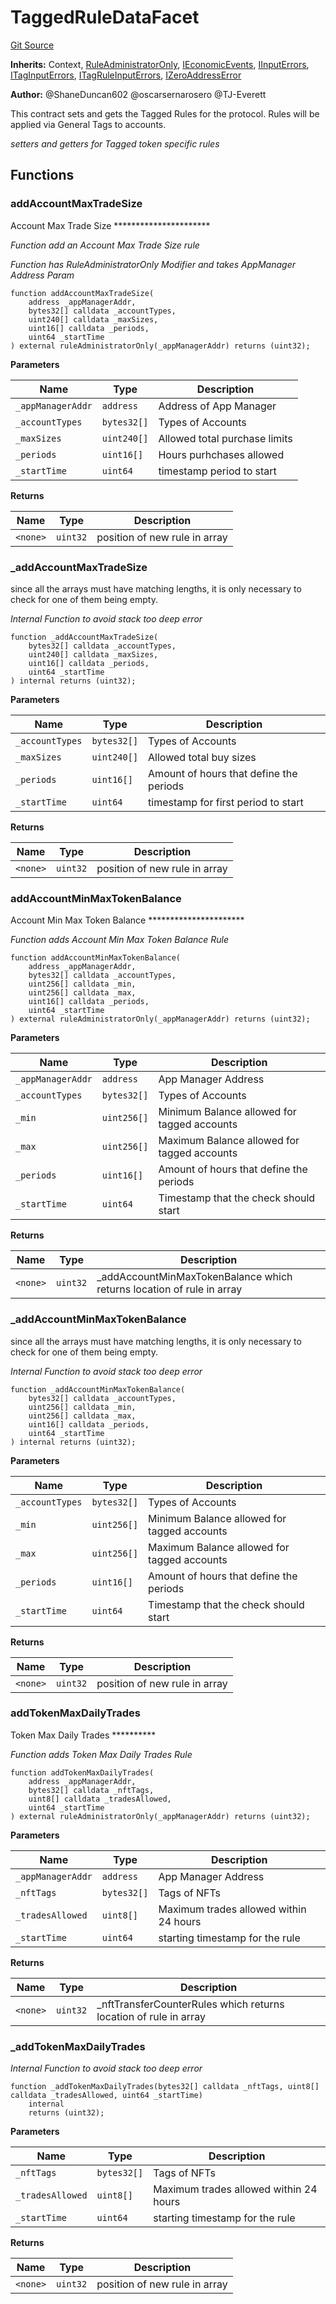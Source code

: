 # TaggedRuleDataFacet
[Git Source](https://github.com/thrackle-io/tron/blob/effe36d0b962730eb7c7e200cfcfde3ca3773db8/src/protocol/economic/ruleProcessor/TaggedRuleDataFacet.sol)

**Inherits:**
Context, [RuleAdministratorOnly](/src/protocol/economic/RuleAdministratorOnly.sol/contract.RuleAdministratorOnly.md), [IEconomicEvents](/src/common/IEvents.sol/interface.IEconomicEvents.md), [IInputErrors](/src/common/IErrors.sol/interface.IInputErrors.md), [ITagInputErrors](/src/common/IErrors.sol/interface.ITagInputErrors.md), [ITagRuleInputErrors](/src/common/IErrors.sol/interface.ITagRuleInputErrors.md), [IZeroAddressError](/src/common/IErrors.sol/interface.IZeroAddressError.md)

**Author:**
@ShaneDuncan602 @oscarsernarosero @TJ-Everett

This contract sets and gets the Tagged Rules for the protocol. Rules will be applied via General Tags to accounts.

*setters and getters for Tagged token specific rules*


## Functions
### addAccountMaxTradeSize

Account Max Trade Size **********************

*Function add an Account Max Trade Size rule*

*Function has RuleAdministratorOnly Modifier and takes AppManager Address Param*


```solidity
function addAccountMaxTradeSize(
    address _appManagerAddr,
    bytes32[] calldata _accountTypes,
    uint240[] calldata _maxSizes,
    uint16[] calldata _periods,
    uint64 _startTime
) external ruleAdministratorOnly(_appManagerAddr) returns (uint32);
```
**Parameters**

|Name|Type|Description|
|----|----|-----------|
|`_appManagerAddr`|`address`|Address of App Manager|
|`_accountTypes`|`bytes32[]`|Types of Accounts|
|`_maxSizes`|`uint240[]`|Allowed total purchase limits|
|`_periods`|`uint16[]`|Hours purhchases allowed|
|`_startTime`|`uint64`|timestamp period to start|

**Returns**

|Name|Type|Description|
|----|----|-----------|
|`<none>`|`uint32`|position of new rule in array|


### _addAccountMaxTradeSize

since all the arrays must have matching lengths, it is only necessary to check for one of them being empty.

*Internal Function to avoid stack too deep error*


```solidity
function _addAccountMaxTradeSize(
    bytes32[] calldata _accountTypes,
    uint240[] calldata _maxSizes,
    uint16[] calldata _periods,
    uint64 _startTime
) internal returns (uint32);
```
**Parameters**

|Name|Type|Description|
|----|----|-----------|
|`_accountTypes`|`bytes32[]`|Types of Accounts|
|`_maxSizes`|`uint240[]`|Allowed total buy sizes|
|`_periods`|`uint16[]`|Amount of hours that define the periods|
|`_startTime`|`uint64`|timestamp for first period to start|

**Returns**

|Name|Type|Description|
|----|----|-----------|
|`<none>`|`uint32`|position of new rule in array|


### addAccountMinMaxTokenBalance

Account Min Max Token Balance **********************

*Function adds Account Min Max Token Balance Rule*


```solidity
function addAccountMinMaxTokenBalance(
    address _appManagerAddr,
    bytes32[] calldata _accountTypes,
    uint256[] calldata _min,
    uint256[] calldata _max,
    uint16[] calldata _periods,
    uint64 _startTime
) external ruleAdministratorOnly(_appManagerAddr) returns (uint32);
```
**Parameters**

|Name|Type|Description|
|----|----|-----------|
|`_appManagerAddr`|`address`|App Manager Address|
|`_accountTypes`|`bytes32[]`|Types of Accounts|
|`_min`|`uint256[]`|Minimum Balance allowed for tagged accounts|
|`_max`|`uint256[]`|Maximum Balance allowed for tagged accounts|
|`_periods`|`uint16[]`|Amount of hours that define the periods|
|`_startTime`|`uint64`|Timestamp that the check should start|

**Returns**

|Name|Type|Description|
|----|----|-----------|
|`<none>`|`uint32`|_addAccountMinMaxTokenBalance which returns location of rule in array|


### _addAccountMinMaxTokenBalance

since all the arrays must have matching lengths, it is only necessary to check for one of them being empty.

*Internal Function to avoid stack too deep error*


```solidity
function _addAccountMinMaxTokenBalance(
    bytes32[] calldata _accountTypes,
    uint256[] calldata _min,
    uint256[] calldata _max,
    uint16[] calldata _periods,
    uint64 _startTime
) internal returns (uint32);
```
**Parameters**

|Name|Type|Description|
|----|----|-----------|
|`_accountTypes`|`bytes32[]`|Types of Accounts|
|`_min`|`uint256[]`|Minimum Balance allowed for tagged accounts|
|`_max`|`uint256[]`|Maximum Balance allowed for tagged accounts|
|`_periods`|`uint16[]`|Amount of hours that define the periods|
|`_startTime`|`uint64`|Timestamp that the check should start|

**Returns**

|Name|Type|Description|
|----|----|-----------|
|`<none>`|`uint32`|position of new rule in array|


### addTokenMaxDailyTrades

Token Max Daily Trades **********

*Function adds Token Max Daily Trades Rule*


```solidity
function addTokenMaxDailyTrades(
    address _appManagerAddr,
    bytes32[] calldata _nftTags,
    uint8[] calldata _tradesAllowed,
    uint64 _startTime
) external ruleAdministratorOnly(_appManagerAddr) returns (uint32);
```
**Parameters**

|Name|Type|Description|
|----|----|-----------|
|`_appManagerAddr`|`address`|App Manager Address|
|`_nftTags`|`bytes32[]`|Tags of NFTs|
|`_tradesAllowed`|`uint8[]`|Maximum trades allowed within 24 hours|
|`_startTime`|`uint64`|starting timestamp for the rule|

**Returns**

|Name|Type|Description|
|----|----|-----------|
|`<none>`|`uint32`|_nftTransferCounterRules which returns location of rule in array|


### _addTokenMaxDailyTrades

*Internal Function to avoid stack too deep error*


```solidity
function _addTokenMaxDailyTrades(bytes32[] calldata _nftTags, uint8[] calldata _tradesAllowed, uint64 _startTime)
    internal
    returns (uint32);
```
**Parameters**

|Name|Type|Description|
|----|----|-----------|
|`_nftTags`|`bytes32[]`|Tags of NFTs|
|`_tradesAllowed`|`uint8[]`|Maximum trades allowed within 24 hours|
|`_startTime`|`uint64`|starting timestamp for the rule|

**Returns**

|Name|Type|Description|
|----|----|-----------|
|`<none>`|`uint32`|position of new rule in array|



